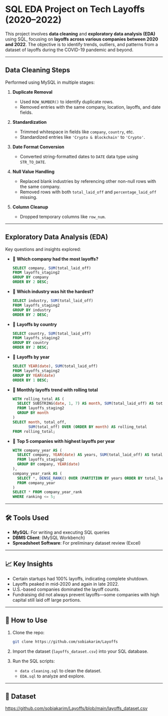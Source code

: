 #  SQL EDA Project on Tech Layoffs (2020–2022)

This project involves **data cleaning** and **exploratory data analysis (EDA)** using SQL, focusing on **layoffs across various companies between 2020 and 2022**. The objective is to identify trends, outliers, and patterns from a dataset of layoffs during the COVID-19 pandemic and beyond.

---

##  Data Cleaning Steps

Performed using MySQL in multiple stages:

1. **Duplicate Removal**  
   - Used `ROW_NUMBER()` to identify duplicate rows.
   - Removed entries with the same company, location, layoffs, and date fields.

2. **Standardization**  
   - Trimmed whitespace in fields like `company`, `country`, etc.
   - Standardized entries like `'Crypto & Blockchain'` to `'Crypto'`.

3. **Date Format Conversion**  
   - Converted string-formatted dates to `DATE` data type using `STR_TO_DATE`.

4. **Null Value Handling**  
   - Replaced blank industries by referencing other non-null rows with the same company.
   - Removed rows with both `total_laid_off` and `percentage_laid_off` missing.

5. **Column Cleanup**  
   - Dropped temporary columns like `row_num`.
  
---

##  Exploratory Data Analysis (EDA)

Key questions and insights explored:

- 📌 **Which company had the most layoffs?**
  ```sql
  SELECT company, SUM(total_laid_off)
  FROM layoffs_staging2
  GROUP BY company
  ORDER BY 2 DESC;
  ```

- 📌 **Which industry was hit the hardest?**
  ```sql
  SELECT industry, SUM(total_laid_off)
  FROM layoffs_staging2
  GROUP BY industry
  ORDER BY 2 DESC;
  ```

- 📌 **Layoffs by country**
  ```sql
  SELECT country, SUM(total_laid_off)
  FROM layoffs_staging2
  GROUP BY country
  ORDER BY 2 DESC;
  ```

- 📌 **Layoffs by year**
  ```sql
  SELECT YEAR(date), SUM(total_laid_off)
  FROM layoffs_staging2
  GROUP BY YEAR(date)
  ORDER BY 1 DESC;
  ```

- 📌 **Monthly layoffs trend with rolling total**
  ```sql
  WITH rolling_total AS (
    SELECT SUBSTRING(date, 1, 7) AS month, SUM(total_laid_off) AS total_off
    FROM layoffs_staging2
    GROUP BY month
  )
  SELECT month, total_off,
         SUM(total_off) OVER (ORDER BY month) AS rolling_total
  FROM rolling_total;
  ```

- 📌 **Top 5 companies with highest layoffs per year**
  ```sql
  WITH company_year AS (
    SELECT company, YEAR(date) AS years, SUM(total_laid_off) AS total_laid_off
    FROM layoffs_staging2
    GROUP BY company, YEAR(date)
  ),
  company_year_rank AS (
    SELECT *, DENSE_RANK() OVER (PARTITION BY years ORDER BY total_laid_off DESC) AS ranking
    FROM company_year
  )
  SELECT * FROM company_year_rank
  WHERE ranking <= 5;
  ```

---

## 🛠 Tools Used

- **MySQL**: For writing and executing SQL queries  
- **DBMS Client**: (MySQL Workbench)  
- **Spreadsheet Software**: For preliminary dataset review (Excel)

---

## 📈 Key Insights

- Certain startups had 100% layoffs, indicating complete shutdown.   
- Layoffs peaked in mid-2020 and again in late 2022.  
- U.S.-based companies dominated the layoff counts.  
- Fundraising did not always prevent layoffs—some companies with high capital still laid off large portions.

---

## 🚀 How to Use

1. Clone the repo:
   ```bash
   git clone https://github.com/sobiakarim/Layoffs
   ```

2. Import the dataset (`layoffs_dataset.csv`) into your SQL database.

3. Run the SQL scripts:
   - `data cleaning.sql` to clean the dataset.
   - `EDA.sql` to analyze and explore.

---

## 📝 Dataset

https://github.com/sobiakarim/Layoffs/blob/main/layoffs_dataset.csv

